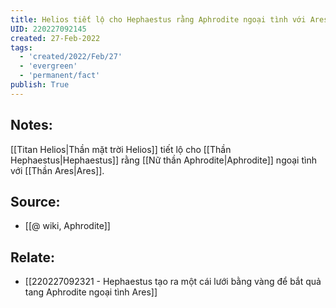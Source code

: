 ```yaml
---
title: Helios tiết lộ cho Hephaestus rằng Aphrodite ngoại tình với Ares
UID: 220227092145
created: 27-Feb-2022
tags:
  - 'created/2022/Feb/27'
  - 'evergreen'
  - 'permanent/fact'
publish: True
---
```

## Notes:
[[Titan Helios|Thần mặt trời Helios]] tiết lộ cho [[Thần Hephaestus|Hephaestus]] rằng [[Nữ thần Aphrodite|Aphrodite]] ngoại tình với [[Thần Ares|Ares]].  

## Source:
- [[@ wiki, Aphrodite]]

## Relate:
- [[220227092321 - Hephaestus tạo ra một cái lưới bằng vàng để bắt quả tang Aphrodite ngoại tình Ares]]
